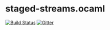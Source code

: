 # staged-streams.ocaml


[![Build Status](https://travis-ci.org/strymonas/staged-streams.ocaml.svg?branch=master)](https://travis-ci.org/strymonas/staged-streams.ocaml)
[![Gitter](https://badges.gitter.im/strymonas/staged-streams.ocaml.svg)](https://gitter.im/strymonas/staged-streams.ocaml?utm_source=badge&utm_medium=badge&utm_campaign=pr-badge&utm_content=badge)
